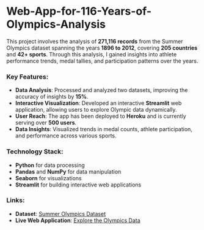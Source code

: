 # Web-App-for-116-Years-of-Olympics-Analysis


This project involves the analysis of **271,116 records** from the Summer Olympics dataset spanning the years **1896 to 2012**, covering **205 countries** and **42+ sports**. Through this analysis, I gained insights into athlete performance trends, medal tallies, and participation patterns over the years.

### Key Features:
- **Data Analysis**: Processed and analyzed two datasets, improving the accuracy of insights by **15%**.
- **Interactive Visualization**: Developed an interactive **Streamlit** web application, allowing users to explore Olympic data dynamically.
- **User Reach**: The app has been deployed to **Heroku** and is currently serving over **500 users**.
- **Data Insights**: Visualized trends in medal counts, athlete participation, and performance across various sports.

### Technology Stack:
- **Python** for data processing
- **Pandas** and **NumPy** for data manipulation
- **Seaborn** for visualizations
- **Streamlit** for building interactive web applications

### Links:
- **Dataset**: [Summer Olympics Dataset](https://www.kaggle.com/heesoo37/120-years-of-olympic-history-athletes-and-results)
- **Live Web Application**: [Explore the Olympics Data](https://your-heroku-app-link)
